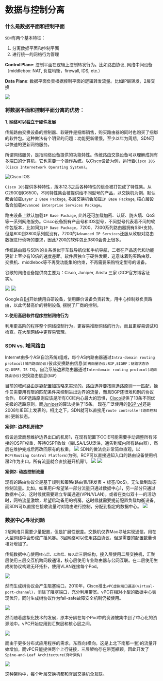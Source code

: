 # 数据与控制分离

### 什么是数据平面和控制平面

`SDN`有两个基本特征：
1. 分离数据平面和控制平面
2. 进行统一的网络行为管理

**Control Plane**: 控制平面在逻辑上控制转发行为。比如路由协议, 网络中间设备（middlebox: NAT, 负载均衡，firewall, IDS, etc.）

**Data Plane**: 数据平面负责根据控制平面的逻辑转发流量。比如IP层转发，2层交换

![](./assets/4.png)

### 将数据平面和控制平面分离的优势：

**1. 网络可以独立于硬件发展**

传统路由交换设备的控制器、软硬件是捆绑销售，购买路由器的同时也购买了捆绑的软件包。这种做法有个明显的问题：功能更新缓慢，至少以年为周期。SDN可以快速的更新网络服务。

所谓网络服务，是指网络设备提供的功能特性。传统路由交换设备可以理解成拥有多端口的计算机，它也需要一个操作系统。以Cisco设备为例，运行着`Cisco IOS (Cisco Internetwork Operating System)`。

![Cisco IOS](./assets/1.png)

`Cisco IOS`提供多种特性，版本12.3之后各种特性的组合被打包成了特性集。从C2900到C6500，不同特性集会被提供给不同型号的产品，以交换机为例，默认都会加载`Layer 2 Base Package`, 多层交换机会加载`IP Base Package`, 核心层设备会加载`Advanced Enterprise Services Package`。

路由设备上默认加载`IP Base Package`, 此外还可加载加密、认证、防火墙、QoS等一系列网络服务。Cisco设备拥有产品号和IOS型号，不同型号代表着不同的软件包版本，比如同为`IP Base Package`，7200、7300系列路由器拥有SSH支持，但是800到3800系列就没有。7200的`Advanced IP Services`还服从政府对路由数据进行侦听的要求，因此7200的软件包比3800会贵上很多。

传统路由器与SDN的关系类似于车载导航仪和手机导航，二者在产品迭代和功能更新上至少有10倍的速度差距。软件层独立于硬件发展，这意味着购买路由器、交换机、middlebox等不再受功能集的约束，不再需要采购特定型号的设备。

谷歌的网络设备提供商主要为：Cisco, Juniper, Arista 三家 (GCP官方博客证实)。

![](./assets/2.png)
![](./assets/3.png)

Google自[B4](https://cseweb.ucsd.edu/~vahdat/papers/b4-sigcomm13.pdf)开始使用自研设备，使用廉价设备负责转发，用中心控制器负责路由，以此代替高价的特制设备, 摆脱了厂商的控制。

**2.使用高层软件程序控制网络行为**

利用更高阶的程序整个网络控制行为，更容易推断网络的行为，而且更容易调试和检查。在大型网络中更容易管理。

### SDN vs. 域间路由

Internet由多个AS(自治系统)组成，每个AS内路由器通过`Intra-domain routing protocol(域内路由协议)`彼此交换路由信息(`距离向量协议:RIP,EIGRP；链路状态协议:OSPF、IS-IS`)。自治系统边界路由器通过`Interdomain routing protocol(域间路由协议)`交换路由信息(`BGP`)

目前的域间路由是靠配置加策略来实现的。路由选择要按照选路原则一一匹配，操作员需要用有限的匹配条件来控制进出边界的流量，而且BGP还很难和别的协议合作。
BGP选路原则应该是所有CCIE内心最大的恐惧，[Cisco](https://www.cisco.com/c/en/us/support/docs/ip/border-gateway-protocol-bgp/13753-25.html)提供了13条不同优先级的选路原则。而[Juniper](https://www.juniper.net/documentation/en_US/junos/topics/reference/general/routing-protocols-address-representation.html)的算法提供了15条。
现在广泛使用的[BGP v4](https://ieeexplore.ieee.org/document/4772612)还是2008年IEEE上发表的。相比之下，SDN就可以直接用`route controller(路由控制器)`更新状态。

**案例1: 边界机房维护**

假设运营商想维护边界出口的机房1，在现有配置下CCIE可能需要手动调整所有邻接的OSPF权重，等待OSPF收敛（靠LSA/LSU泛洪，通告到域内所有路由器），然后在维护完成后再改回原有的权重。
![](./assets/5.png)
SDN的做法会非常简单直观，以`RCP(Routing Control Platform)`为例。RCP可以直接通知入口的路由设备使用机房2作为出口。所有流量就会直接避开机房1。
![](./assets/6.png)
![](./assets/7.png)

**案例2: 动态控制流量**

现有的路由协议全是基于规则和策略(路由表/转发表 + 标签/QoS)，无法做到动态控制流量。比如，如果用户希望某一部分流量只通过数据中心1，另一部分只通过数据中心2。这时候就需要建立专属通道(VPN/VLAN)。或者在类似双十一的活动时，网络流量激增，希望启动备用的机房。这时候就需要提前配置负载均衡设备。而SDN可以直接在接收流量时对路由进行控制，分配到指定的数据中心。
![](./assets/8.png)

### 数据中心寻址问题

2层网络只需要少量配置，但是扩展性很差。交换机仅靠Mac寻址实现通信，用在大型网络中会形成广播风暴。3层网络可以使用路由协议，但是需要的配置数量也相对增加了。

传统数据中心使用`核心层、汇聚层、接入层`三层结构，接入层使用二层交换机，汇聚层使用三层交互机跨网段通讯，核心层使用专业路由器与公网互联。在二层使用生成树协议构建无环拓扑，使用VLAN连接每个Pod。

![](./assets/9.jpg)

然而生成树协议会产生阻塞端口。2010年，Cisco推出`vPC虚拟端口通道(virtual-port-channel)`，消除了阻塞端口，充分利用带宽。vPC在相对小型的数据中心表现优异，同时生成树协议作为fail-safe故障安全机制仍被使用。

![](./assets/10.jpg)

然而随着虚拟化技术的发展，原本分隔在每个Pod中的资源被集中到了中心化的资源池中。vPC开始应用到汇聚层和核心层之间。

![](./assets/11.jpg)

而由于更多分布式应用程序的需求，东西向(横向，这是上北下南那一套)的流量开始增加。而vPC只能提供两个上行链接，三层架构存在带宽瓶颈。因此开发了`Spine-and-Leaf Architecture(脊叶架构)`

![](./assets/12.jpg)

这种架构中，每个叶层交换机都和脊层交换机全互联。